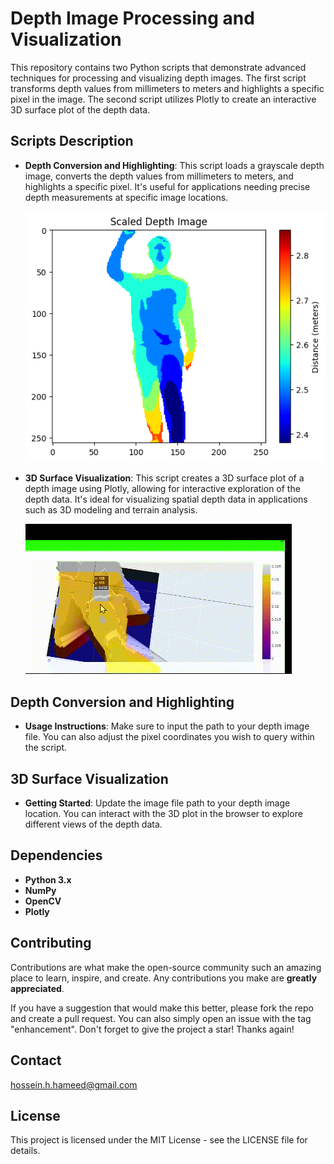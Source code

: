 # Depth Image Processing and Visualization

This repository contains two Python scripts that demonstrate advanced techniques for processing and visualizing depth images. The first script transforms depth values from millimeters to meters and highlights a specific pixel in the image. The second script utilizes Plotly to create an interactive 3D surface plot of the depth data.

## Scripts Description

- **Depth Conversion and Highlighting**: This script loads a grayscale depth image, converts the depth values from millimeters to meters, and highlights a specific pixel. It's useful for applications needing precise depth measurements at specific image locations.

  ![Depth Conversion and Highlighting](https://github.com/Husseinhhameed/Depth-image-Processing/blob/main/d2d.png)

- **3D Surface Visualization**: This script creates a 3D surface plot of a depth image using Plotly, allowing for interactive exploration of the depth data. It's ideal for visualizing spatial depth data in applications such as 3D modeling and terrain analysis.

  ![3D Surface Visualization](https://github.com/Husseinhhameed/Depth-image-Processing/blob/main/3d%20representation.gif)

## Depth Conversion and Highlighting

- **Usage Instructions**: Make sure to input the path to your depth image file. You can also adjust the pixel coordinates you wish to query within the script.

## 3D Surface Visualization

- **Getting Started**: Update the image file path to your depth image location. You can interact with the 3D plot in the browser to explore different views of the depth data.

## Dependencies

- **Python 3.x**
- **NumPy**
- **OpenCV**
- **Plotly**

## Contributing

Contributions are what make the open-source community such an amazing place to learn, inspire, and create. Any contributions you make are **greatly appreciated**.

If you have a suggestion that would make this better, please fork the repo and create a pull request. You can also simply open an issue with the tag "enhancement".
Don't forget to give the project a star! Thanks again!


## Contact
hossein.h.hameed@gmail.com

## License
This project is licensed under the MIT License - see the LICENSE file for details.
